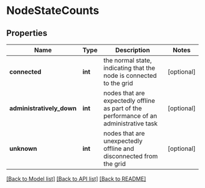 # NodeStateCounts

## Properties
Name | Type | Description | Notes
------------ | ------------- | ------------- | -------------
**connected** | **int** | the normal state, indicating that the node is connected to the grid | [optional] 
**administratively_down** | **int** | nodes that are expectedly offline as part of the performance of an administrative task  | [optional] 
**unknown** | **int** | nodes that are unexpectedly offline and disconnected from the grid | [optional] 

[[Back to Model list]](../README.md#documentation-for-models) [[Back to API list]](../README.md#documentation-for-api-endpoints) [[Back to README]](../README.md)

